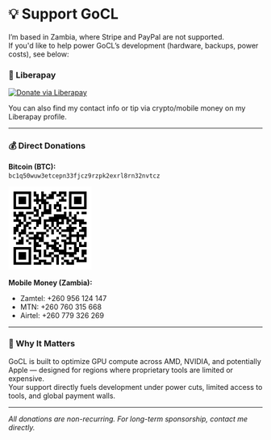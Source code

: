 # 💡 Support GoCL

I’m based in Zambia, where Stripe and PayPal are not supported.  
If you'd like to help power GoCL’s development (hardware, backups, power costs), see below:

### 🔗 Liberapay
[![Donate via Liberapay](https://liberapay.com/thee3rdplayer/widget.svg)](https://liberapay.com/thee3rdplayer/)

You can also find my contact info or tip via crypto/mobile money on my Liberapay profile.

---

### 💰 Direct Donations

**Bitcoin (BTC):**  
`bc1q50wuw3etcepn33fjcz9rzpk2exrl8rn32nvtcz`  

![BTC QR Code](./donate/btc-qr.png)

**Mobile Money (Zambia):**  
- Zamtel: +260 956 124 147  
- MTN: +260 760 315 668  
- Airtel: +260 779 326 269  

---

### 💬 Why It Matters

GoCL is built to optimize GPU compute across AMD, NVIDIA, and potentially Apple — designed for regions where proprietary tools are limited or expensive.  
Your support directly fuels development under power cuts, limited access to tools, and global payment walls.

---

*All donations are non-recurring. For long-term sponsorship, contact me directly.*
